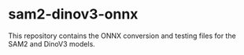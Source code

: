 # sam2-dinov3-onnx

This repository contains the ONNX conversion and testing files for the SAM2 and DinoV3 models.